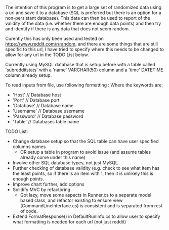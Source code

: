 The intention of this program is to get a large set of randomized data using a url and save it to a database (SQL is preferred but there is an option for a non-persistant database).
This data can then be used to report of the validity of the data (i.e. whether there are enough data points) and then try and identify if there is any data that does not seem random.

Curently this has only been used and tested on https://www.reddit.com/r/random, and there are some things that are still specific to this url, I have tried to specify where this needs to be changed to allow for any url in the TODO List below.

Currently using MySQL database that is setup before with a table called 'subredditstats' with a 'name' VARCHAR(50) column and a 'time' DATETIME column already setup.

To read inputs from file, use following formatting
<Keyword>:<Value>
Where the keywords are:
- 'Host'		// Database host
- 'Port'		// Database port
- 'Database'	// Database name
- 'Username'	// Database username
- 'Password'	// Database password
- 'Table'		// Databases table name

TODO List:
- Change database setup so that the SQL table can have user specified columns names
    - OR setup a table in program to avoid issue (and assume tables already come under this name)
- Involve other SQL database types, not just MySQL
- Further checking of database validity (e.g. check to see what item has the least points, so if there is an item with 1, then it is unlikely this is enough points.
- Improve chart further, add options
- Solidify MVC by refactoring
    - Got lazy, move some aspects in Runner.cs to a separate model based class, and refactor existing to ensure view (CommandLineInterface.cs) is consistent and is separated from rest of code.
- Extend FormatResponse() in DefaultRunInfo.cs to allow user to specify what formatting is needed for each url (not just reddit)

